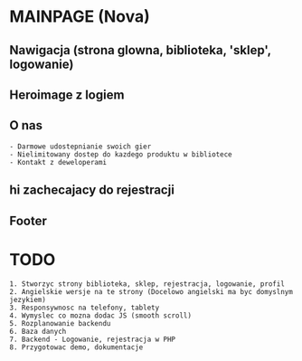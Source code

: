 <!-- Personal notes, delete when ready -->

# MAINPAGE (Nova)

## Nawigacja (strona glowna, biblioteka, 'sklep', logowanie)

## Heroimage z logiem

## O nas

    - Darmowe udostepnianie swoich gier
    - Nielimitowany dostep do kazdego produktu w bibliotece
    - Kontakt z deweloperami

## hi zachecajacy do rejestracji

## Footer

# TODO

    1. Stworzyc strony biblioteka, sklep, rejestracja, logowanie, profil
    2. Angielskie wersje na te strony (Docelowo angielski ma byc domyslnym jezykiem)
    3. Responsywnosc na telefony, tablety
    4. Wymyslec co mozna dodac JS (smooth scroll)
    5. Rozplanowanie backendu
    6. Baza danych
    7. Backend - Logowanie, rejestracja w PHP
    8. Przygotowac demo, dokumentacje

